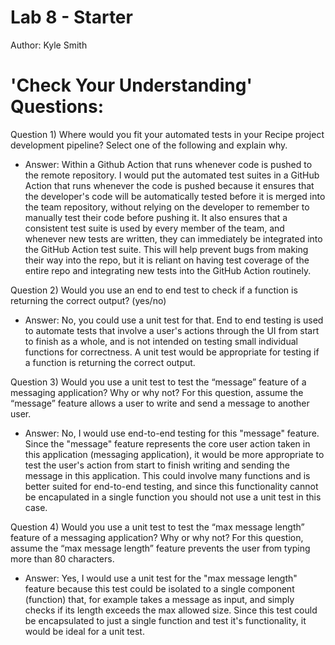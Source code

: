 # Lab 8 - Starter
Author: Kyle Smith

# 'Check Your Understanding' Questions:
Question 1) Where would you fit your automated tests in your Recipe project development pipeline? Select one of the following and explain why.
- Answer: Within a Github Action that runs whenever code is pushed to the remote repository. I would put the automated test suites in a GitHub Action that runs whenever the code is pushed because it ensures that the developer's code will be automatically tested before it is merged into the team repository, without relying on the developer to remember to manually test their code before pushing it. It also ensures that a consistent test suite is used by every member of the team, and whenever new tests are written, they can immediately be integrated into the GitHub Action test suite.  This will help prevent bugs from making their way into the repo, but it is reliant on having test coverage of the entire repo and integrating new tests into the GitHub Action routinely.

Question 2) Would you use an end to end test to check if a function is returning the correct output? (yes/no)
- Answer: No, you could use a unit test for that. End to end testing is used to automate tests that involve a user's actions through the UI from start to finish as a whole, and is not intended on testing small individual functions for correctness. A unit test would be appropriate for testing if a function is returning the correct output.

Question 3) Would you use a unit test to test the “message” feature of a messaging application? Why or why not? For this question, assume the “message” feature allows a user to write and send a message to another user.
- Answer: No, I would use end-to-end testing for this "message" feature.  Since the "message" feature represents the core user action taken in this application (messaging application), it would be more appropriate to test the user's action from start to finish writing and sending the message in this application. This could involve many functions and is better suited for end-to-end testing, and since this functionality cannot be encapulated in a single function you should not use a unit test in this case.


Question 4) Would you use a unit test to test the “max message length” feature of a messaging application? Why or why not? For this question, assume the “max message length” feature prevents the user from typing more than 80 characters.
- Answer: Yes, I would use a unit test for the "max message length" feature because this test could be isolated to a single component (function) that, for example takes a message as input, and simply checks if its length exceeds the max allowed size.  Since this test could be encapsulated to just a single function and test it's functionality, it would be ideal for a unit test.